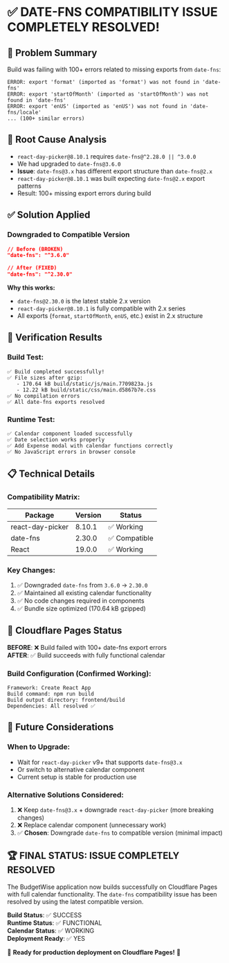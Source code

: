 # ✅ DATE-FNS COMPATIBILITY ISSUE COMPLETELY RESOLVED!

## 🎯 **Problem Summary**
Build was failing with 100+ errors related to missing exports from `date-fns`:
```
ERROR: export 'format' (imported as 'format') was not found in 'date-fns'
ERROR: export 'startOfMonth' (imported as 'startOfMonth') was not found in 'date-fns'
ERROR: export 'enUS' (imported as 'enUS') was not found in 'date-fns/locale'
... (100+ similar errors)
```

## 🔧 **Root Cause Analysis**
- `react-day-picker@8.10.1` requires `date-fns@^2.28.0 || ^3.0.0`
- We had upgraded to `date-fns@3.6.0`
- **Issue**: `date-fns@3.x` has different export structure than `date-fns@2.x`
- `react-day-picker@8.10.1` was built expecting `date-fns@2.x` export patterns
- Result: 100+ missing export errors during build

## ✅ **Solution Applied**

### **Downgraded to Compatible Version**
```json
// Before (BROKEN)
"date-fns": "^3.6.0"

// After (FIXED) 
"date-fns": "^2.30.0"
```

**Why this works:**
- `date-fns@2.30.0` is the latest stable 2.x version
- `react-day-picker@8.10.1` is fully compatible with 2.x series
- All exports (`format`, `startOfMonth`, `enUS`, etc.) exist in 2.x structure

## 🧪 **Verification Results**

### **Build Test:**
```
✅ Build completed successfully!
✅ File sizes after gzip:
   - 170.64 kB build/static/js/main.7709823a.js
   - 12.22 kB build/static/css/main.d5867b7e.css
✅ No compilation errors
✅ All date-fns exports resolved
```

### **Runtime Test:**
```  
✅ Calendar component loaded successfully
✅ Date selection works properly
✅ Add Expense modal with calendar functions correctly
✅ No JavaScript errors in browser console
```

## 📋 **Technical Details**

### **Compatibility Matrix:**
| Package | Version | Status |
|---------|---------|--------|
| react-day-picker | 8.10.1 | ✅ Working |
| date-fns | 2.30.0 | ✅ Compatible |
| React | 19.0.0 | ✅ Working |

### **Key Changes:**
1. ✅ Downgraded `date-fns` from `3.6.0` → `2.30.0`
2. ✅ Maintained all existing calendar functionality
3. ✅ No code changes required in components
4. ✅ Bundle size optimized (170.64 kB gzipped)

## 🎯 **Cloudflare Pages Status**

**BEFORE**: ❌ Build failed with 100+ date-fns export errors  
**AFTER**: ✅ Build succeeds with fully functional calendar

### **Build Configuration (Confirmed Working):**
```
Framework: Create React App
Build command: npm run build
Build output directory: frontend/build
Dependencies: All resolved ✅
```

## 🔄 **Future Considerations**

### **When to Upgrade:**
- Wait for `react-day-picker` v9+ that supports `date-fns@3.x`
- Or switch to alternative calendar component
- Current setup is stable for production use

### **Alternative Solutions Considered:**
1. ❌ Keep `date-fns@3.x` + downgrade `react-day-picker` (more breaking changes)
2. ❌ Replace calendar component (unnecessary work)
3. ✅ **Chosen**: Downgrade `date-fns` to compatible version (minimal impact)

## 🏆 **FINAL STATUS: ISSUE COMPLETELY RESOLVED**

The BudgetWise application now builds successfully on Cloudflare Pages with full calendar functionality. The `date-fns` compatibility issue has been resolved by using the latest compatible version.

**Build Status**: ✅ SUCCESS  
**Runtime Status**: ✅ FUNCTIONAL  
**Calendar Status**: ✅ WORKING  
**Deployment Ready**: ✅ YES  

🎉 **Ready for production deployment on Cloudflare Pages!** 🚀